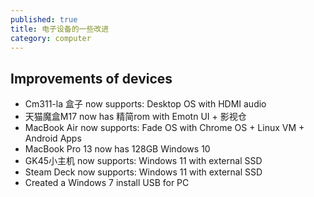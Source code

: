 ```yaml
---
published: true
title: 电子设备的一些改进
category: computer
---
```

## Improvements of devices

- Cm311-la 盒子 now supports: Desktop OS with HDMI audio
- 天猫魔盒M17 now has 精简rom with Emotn UI + 影视仓
- MacBook Air now supports: Fade OS with Chrome OS + Linux VM + Android Apps
- MacBook Pro 13 now has 128GB Windows 10
- GK45小主机 now supports: Windows 11 with external SSD
- Steam Deck now supports: Windows 11 with external SSD
- Created a Windows 7 install USB for PC
